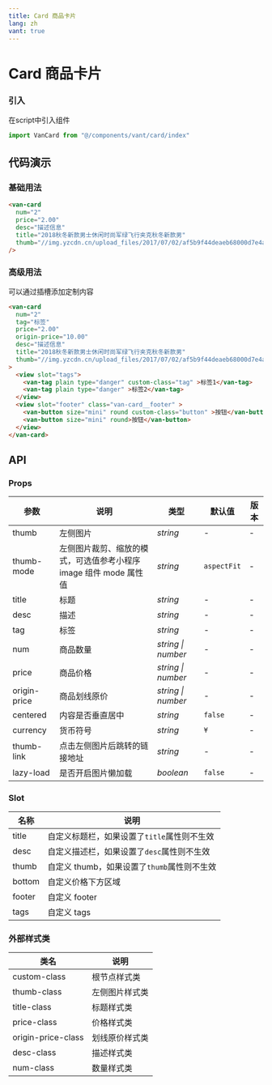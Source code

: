 ```yaml
---
title: Card 商品卡片
lang: zh
vant: true
---
```



# Card 商品卡片

### 引入

在script中引入组件

```js
import VanCard from "@/components/vant/card/index"
```

## 代码演示

### 基础用法

```html
<van-card
  num="2"
  price="2.00"
  desc="描述信息"
  title="2018秋冬新款男士休闲时尚军绿飞行夹克秋冬新款男"
  thumb="//img.yzcdn.cn/upload_files/2017/07/02/af5b9f44deaeb68000d7e4a711160c53.jpg"
/>
```

### 高级用法

可以通过插槽添加定制内容

```html
<van-card
  num="2"
  tag="标签"
  price="2.00"
  origin-price="10.00"
  desc="描述信息"
  title="2018秋冬新款男士休闲时尚军绿飞行夹克秋冬新款男"
  thumb="//img.yzcdn.cn/upload_files/2017/07/02/af5b9f44deaeb68000d7e4a711160c53.jpg"
>
  <view slot="tags">
    <van-tag plain type="danger" custom-class="tag" >标签1</van-tag>
    <van-tag plain type="danger" >标签2</van-tag>
  </view>
  <view slot="footer" class="van-card__footer" >
    <van-button size="mini" round custom-class="button" >按钮</van-button>
    <van-button size="mini" round>按钮</van-button>
  </view>
</van-card>
```

## API

### Props

| 参数 | 说明 | 类型 | 默认值 | 版本 |
|-----------|-----------|-----------|-------------|-------------|
| thumb | 左侧图片 | *string* | - | - |
| thumb-mode | 左侧图片裁剪、缩放的模式，可选值参考小程序 image 组件 mode 属性值 | *string* | `aspectFit` | - |
| title | 标题 | *string* | - | - |
| desc | 描述 | *string* | - | - |
| tag | 标签 | *string* | - | - |
| num | 商品数量 | *string \| number* | - | - |
| price | 商品价格 | *string \| number* | - | - |
| origin-price | 商品划线原价 | *string \| number* | - | - |
| centered | 内容是否垂直居中 | *string* | `false` | - |
| currency | 货币符号 |  *string* | `¥` | - |
| thumb-link | 点击左侧图片后跳转的链接地址 | *string* | - | - |
| lazy-load | 是否开启图片懒加载 | *boolean* | `false` | - |

### Slot

| 名称 | 说明 |
|-----------|-----------|
| title | 自定义标题栏，如果设置了`title`属性则不生效 |
| desc | 自定义描述栏，如果设置了`desc`属性则不生效 |
| thumb | 自定义 thumb，如果设置了`thumb`属性则不生效 |
| bottom | 自定义价格下方区域 |
| footer | 自定义 footer |
| tags | 自定义 tags |

### 外部样式类

| 类名 | 说明 |
|-----------|-----------|
| custom-class | 根节点样式类 |
| thumb-class | 左侧图片样式类 |
| title-class | 标题样式类 |
| price-class | 价格样式类 |
| origin-price-class | 划线原价样式类 |
| desc-class | 描述样式类 |
| num-class | 数量样式类 |
